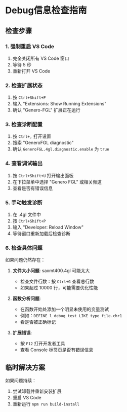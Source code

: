 # Debug信息检查指南

## 检查步骤

### 1. 强制重启 VS Code
1. 完全关闭所有 VS Code 窗口
2. 等待 5 秒
3. 重新打开 VS Code

### 2. 检查扩展状态
1. 按 `Ctrl+Shift+P`
2. 输入 "Extensions: Show Running Extensions"
3. 确认 "Genero-FGL" 扩展正在运行

### 3. 检查诊断配置
1. 按 `Ctrl+,` 打开设置
2. 搜索 "GeneroFGL diagnostic"
3. 确认 `GeneroFGL.4gl.diagnostic.enable` 为 `true`

### 4. 查看调试输出
1. 按 `Ctrl+Shift+U` 打开输出面板
2. 在下拉菜单中选择 "Genero FGL" 或相关频道
3. 查看是否有错误信息

### 5. 手动触发诊断
1. 在 .4gl 文件中
2. 按 `Ctrl+Shift+P`
3. 输入 "Developer: Reload Window"
4. 等待窗口重新加载后检查诊断

### 6. 检查具体问题
如果问题仍然存在：

1. **文件大小问题**: saxmt400.4gl 可能太大
   - 检查文件行数：按 `Ctrl+G` 查看总行数
   - 如果超过 10000 行，可能需要优化性能

2. **函数分析问题**: 
   - 在函数开始处添加一个明显未使用的变量测试
   - 例如：`DEFINE l_debug_test LIKE type_file.chr1`
   - 看是否被正确标记

3. **扩展错误**:
   - 按 `F12` 打开开发者工具
   - 查看 Console 标签页是否有错误信息

## 临时解决方案

如果问题持续：
1. 尝试卸载并重新安装扩展
2. 重启 VS Code
3. 重新运行 `npm run build-install`
